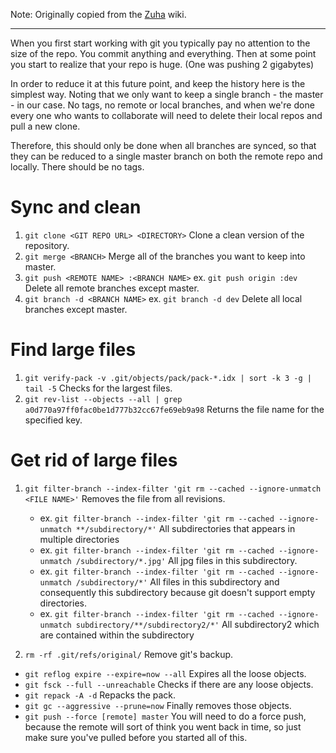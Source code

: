 Note: Originally copied from the [Zuha](https://github.com/zuha/Zuha/wiki/Git-Reduce-Repo-Size) wiki.

- - - - - - - - - -

When you first start working with git you typically pay no attention to the size of the repo.  You commit anything and everything.  Then at some point you start to realize that your repo is huge.  (One was pushing 2 gigabytes)

In order to reduce it at this future point, and keep the history here is the simplest way.  Noting that we only want to keep a single branch - the master - in our case.  No tags, no remote or local branches, and when we're done every one who wants to collaborate will need to delete their local repos and pull a new clone. 

Therefore, this should only be done when all branches are synced, so that they can be reduced to a single master branch on both the remote repo and locally.  There should be no tags.

# Sync and clean
1. `git clone <GIT REPO URL> <DIRECTORY>`  Clone a clean version of the repository.  
1. `git merge <BRANCH>`  Merge all of the branches you want to keep into master. 
1. `git push <REMOTE NAME> :<BRANCH NAME>` ex. `git push origin :dev`  Delete all remote branches except master.  
1. `git branch -d <BRANCH NAME>` ex. `git branch -d dev`  Delete all local branches except master.

# Find large files
1. `git verify-pack -v .git/objects/pack/pack-*.idx | sort -k 3 -g | tail -5` Checks for the largest files.
1. `git rev-list --objects --all | grep a0d770a97ff0fac0be1d777b32cc67fe69eb9a98` Returns the file name for the specified key.

# Get rid of large files
1. `git filter-branch --index-filter 'git rm --cached --ignore-unmatch <FILE NAME>'` Removes the file from all revisions.
    * ex. `git filter-branch --index-filter 'git rm --cached --ignore-unmatch **/subdirectory/*'` All subdirectories that appears in multiple directories
    * ex. `git filter-branch --index-filter 'git rm --cached --ignore-unmatch /subdirectory/*.jpg'` All jpg files in this subdirectory.
    * ex. `git filter-branch --index-filter 'git rm --cached --ignore-unmatch /subdirectory/*'` All files in this subdirectory and consequently this subdirectory because git doesn't support empty directories.
    * ex. `git filter-branch --index-filter 'git rm --cached --ignore-unmatch subdirectory/**/subdirectory2/*'` All subdirectory2 which are contained within the subdirectory

1. `rm -rf .git/refs/original/` Remove git's backup.
+ `git reflog expire --expire=now --all` Expires all the loose objects.
+ `git fsck --full --unreachable` Checks if there are any loose objects.
+ `git repack -A -d` Repacks the pack.
+ `git gc --aggressive --prune=now`  Finally removes those objects.
+ `git push --force [remote] master`  You will need to do a force push, because the remote will sort of think you went back in time, so just make sure you've pulled before you started all of this. 
